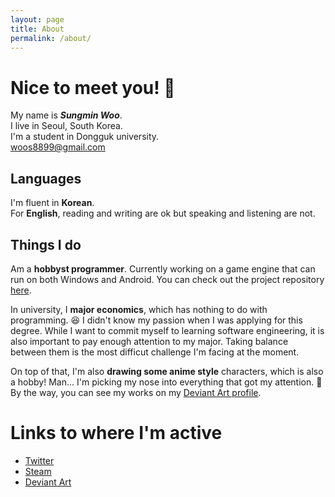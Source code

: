```yaml
---
layout: page
title: About
permalink: /about/
---
```


# Nice to meet you! 👋

My name is ***Sungmin Woo***.  
I live in Seoul, South Korea.  
I'm a student in Dongguk university.  
woos8899@gmail.com

## Languages

I'm fluent in **Korean**.  
For **English**, reading and writing are ok but speaking and listening are not.

## Things I do

Am a **hobbyst programmer**.
Currently working on a game engine that can run on both Windows and Android.
You can check out the project repository [here](https://github.com/SausageTaste/Little-Ruler).

In university, I **major economics**, which has nothing to do with programming. 😆
I didn't know my passion when I was applying for this degree.
While I want to commit myself to learning software engineering, it is also important to pay enough attention to my major.
Taking balance between them is the most difficut challenge I'm facing at the moment.

On top of that, I'm also **drawing some anime style** characters, which is also a hobby!
Man... I'm picking my nose into everything that got my attention. 🤣
By the way, you can see my works on my [Deviant Art profile](https://www.deviantart.com/sausagetaste).


# Links to where I'm active

* [Twitter](https://twitter.com/woos8899)
* [Steam](https://steamcommunity.com/id/sausagetaste/)
* [Deviant Art](https://www.deviantart.com/sausagetaste)

